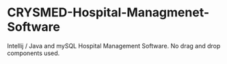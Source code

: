 # CRYSMED-Hospital-Managmenet-Software
Intellij / Java and mySQL Hospital Management Software. No drag and drop components used.
